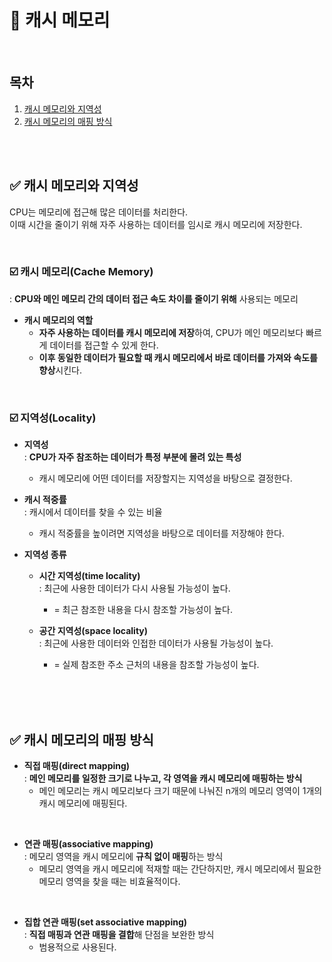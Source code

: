 
# 📌 캐시 메모리

<br/>

## 목차
1. [캐시 메모리와 지역성](#-캐시-메모리와-지역성)
2. [캐시 메모리의 매핑 방식](#-캐시-메모리의-매핑-방식)

<br/><br/>

## ✅ 캐시 메모리와 지역성

CPU는 메모리에 접근해 많은 데이터를 처리한다. <br/>
이때 시간을 줄이기 위해 자주 사용하는 데이터를 임시로 캐시 메모리에 저장한다.

<br/>

### ☑️ 캐시 메모리(Cache Memory)
: **CPU와 메인 메모리 간의 데이터 접근 속도 차이를 줄이기 위해** 사용되는 메모리

- **캐시 메모리의 역할**
  - **자주 사용하는 데이터를 캐시 메모리에 저장**하여, CPU가 메인 메모리보다 빠르게 데이터를 접근할 수 있게 한다.
  - **이후 동일한 데이터가 필요할 때 캐시 메모리에서 바로 데이터를 가져와 속도를 향상**시킨다. 

<br/>


### ☑️ 지역성(Locality)
- **지역성** <br/>
 : **CPU가 자주 참조하는 데이터가 특정 부분에 몰려 있는 특성**
   - 캐시 메모리에 어떤 데이터를 저장할지는 지역성을 바탕으로 결정한다. 

- **캐시 적중률** <br/>
 : 캐시에서 데이터를 찾을 수 있는 비율
   - 캐시 적중률을 높이려면 지역성을 바탕으로 데이터를 저장해야 한다.

- **지역성 종류** <br/>
  - **시간 지역성(time locality)** <br/>
  : 최근에 사용한 데이터가 다시 사용될 가능성이 높다.
    - = 최근 참조한 내용을 다시 참조할 가능성이 높다.

  - **공간 지역성(space locality)** <br/>
  : 최근에 사용한 데이터와 인접한 데이터가 사용될 가능성이 높다.
    - = 실제 참조한 주소 근처의 내용을 참조할 가능성이 높다.

<br/><br/>
<br/>
  
## ✅ 캐시 메모리의 매핑 방식

- **직접 매핑(direct mapping)** <br/>
: **메인 메모리를 일정한 크기로 나누고, 각 영역을 캐시 메모리에 매핑하는 방식**
  - 메인 메모리는 캐시 메모리보다 크기 때문에 나눠진 n개의 메모리 영역이 1개의 캐시 메모리에 매핑된다.

<br/>

- **연관 매핑(associative mapping)** <br/>
: 메모리 영역을 캐시 메모리에 **규칙 없이 매핑**하는 방식
  - 메모리 영역을 캐시 메모리에 적재할 때는 간단하지만, 캐시 메모리에서 필요한 메모리 영역을 찾을 때는 비효율적이다.

<br/>

- **집합 연관 매핑(set associative mapping)** <br/>
: **직접 매핑과 연관 매핑을 결합**해 단점을 보완한 방식 
  - 범용적으로 사용된다.

<br/><br/>

